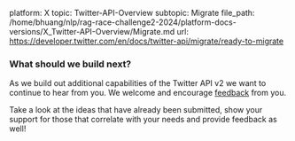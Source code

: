 platform: X
topic: Twitter-API-Overview
subtopic: Migrate
file_path: /home/bhuang/nlp/rag-race-challenge2-2024/platform-docs-versions/X_Twitter-API-Overview/Migrate.md
url: https://developer.twitter.com/en/docs/twitter-api/migrate/ready-to-migrate

### What should we build next?

As we build out additional capabilities of the Twitter API v2 we want to continue to hear from you. We welcome and encourage [feedback](https://twitterdevfeedback.uservoice.com/) from you. 

Take a look at the ideas that have already been submitted, show your support for those that correlate with your needs and provide feedback as well!